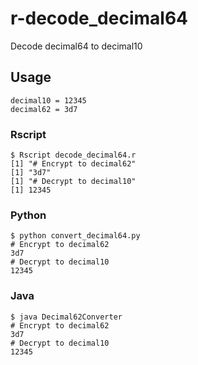 # r-decode_decimal64
Decode decimal64 to decimal10

## Usage

```
decimal10 = 12345
decimal62 = 3d7
```

### Rscript

```
$ Rscript decode_decimal64.r
[1] "# Encrypt to decimal62"
[1] "3d7"
[1] "# Decrypt to decimal10"
[1] 12345
```

### Python

```
$ python convert_decimal64.py
# Encrypt to decimal62
3d7
# Decrypt to decimal10
12345
```

### Java

```
$ java Decimal62Converter
# Encrypt to decimal62
3d7
# Decrypt to decimal10
12345
```
